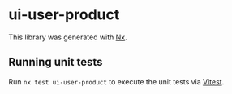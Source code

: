 # ui-user-product

This library was generated with [Nx](https://nx.dev).

## Running unit tests

Run `nx test ui-user-product` to execute the unit tests via [Vitest](https://vitest.dev/).
